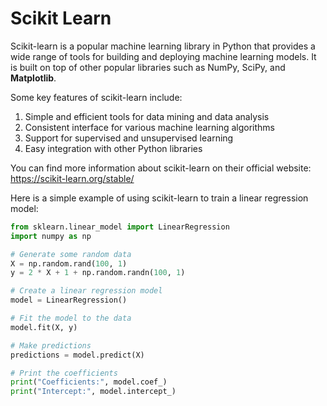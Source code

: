 # Scikit Learn

Scikit-learn is a popular machine learning library in Python that provides a wide range of tools for building and deploying machine learning models. It is built on top of other popular libraries such as NumPy, SciPy, and **Matplotlib**.

Some key features of scikit-learn include:

1. Simple and efficient tools for data mining and data analysis
2. Consistent interface for various machine learning algorithms
3. Support for supervised and unsupervised learning
4. Easy integration with other Python libraries

You can find more information about scikit-learn on their official website: <https://scikit-learn.org/stable/>

Here is a simple example of using scikit-learn to train a linear regression model:

```python
from sklearn.linear_model import LinearRegression
import numpy as np

# Generate some random data
X = np.random.rand(100, 1)
y = 2 * X + 1 + np.random.randn(100, 1)

# Create a linear regression model
model = LinearRegression()

# Fit the model to the data
model.fit(X, y)

# Make predictions
predictions = model.predict(X)

# Print the coefficients
print("Coefficients:", model.coef_)
print("Intercept:", model.intercept_)
```

